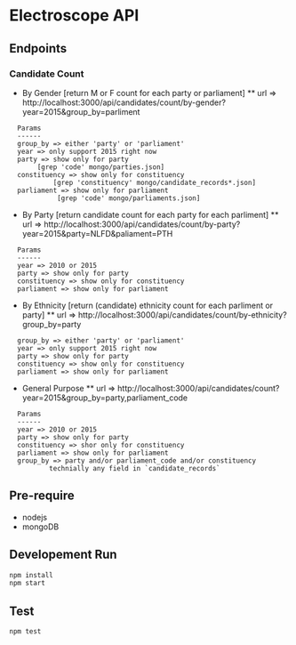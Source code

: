Electroscope API
================

## Endpoints ###

### Candidate Count ###

* By Gender [return M or F count for each party or parliament]
**  url => http://localhost:3000/api/candidates/count/by-gender?year=2015&group_by=parliment

```
  Params
  ------
  group_by => either 'party' or 'parliament'
  year => only support 2015 right now
  party => show only for party
  	   [grep 'code' mongo/parties.json]
  constituency => show only for constituency
  	       [grep 'constituency' mongo/candidate_records*.json]
  parliament => show only for parliament
  	     	[grep 'code' mongo/parliaments.json]
```


* By Party [return candidate count for each party for each parliment]
**  url => http://localhost:3000/api/candidates/count/by-party?year=2015&party=NLFD&paliament=PTH

```
  Params
  ------
  year => 2010 or 2015
  party => show only for party
  constituency => show only for constituency
  parliament => show only for parliament
```

* By Ethnicity [return (candidate) ethnicity count for each parliment or party]
**  url => http://localhost:3000/api/candidates/count/by-ethnicity?group_by=party
```
  group_by => either 'party' or 'parliament'
  year => only support 2015 right now
  party => show only for party
  constituency => show only for constituency
  parliament => show only for parliament
```

* General Purpose
**  url =>  http://localhost:3000/api/candidates/count?year=2015&group_by=party,parliament_code

```
  Params
  ------
  year => 2010 or 2015
  party => show only for party
  constituency => shor only for constituency
  parliament => show only for parliament
  group_by => party and/or parliament_code and/or constituency
	      technially any field in `candidate_records`
```

## Pre-require ##

- nodejs
- mongoDB

## Developement Run ##

```bash
npm install
npm start
```

## Test ##

```bash
npm test
```
